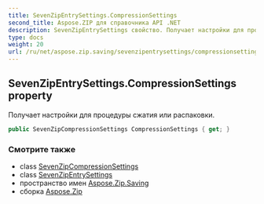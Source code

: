 ```yaml
---
title: SevenZipEntrySettings.CompressionSettings
second_title: Aspose.ZIP для справочника API .NET
description: SevenZipEntrySettings свойство. Получает настройки для процедуры сжатия или распаковки.
type: docs
weight: 20
url: /ru/net/aspose.zip.saving/sevenzipentrysettings/compressionsettings/
---
```

## SevenZipEntrySettings.CompressionSettings property

Получает настройки для процедуры сжатия или распаковки.

```csharp
public SevenZipCompressionSettings CompressionSettings { get; }
```

### Смотрите также

* class [SevenZipCompressionSettings](../../sevenzipcompressionsettings/)
* class [SevenZipEntrySettings](../)
* пространство имен [Aspose.Zip.Saving](../../sevenzipentrysettings/)
* сборка [Aspose.Zip](../../../)


